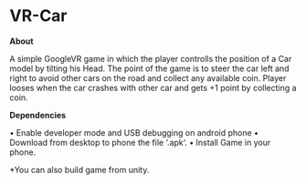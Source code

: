 # VR-Car

**About**

A simple GoogleVR game in which the player controlls the position of a Car model by tilting his Head. The point of the game is to steer the car left and right to avoid other cars 
on the road and collect any available coin. Player looses when the car crashes with other car and gets +1 point by collecting a coin.

**Dependencies**

•	Enable developer mode and USB debugging on android phone
•	Download from desktop to phone the file ‘.apk‘.
•	Install Game in your phone.

*You can also build game from unity.
